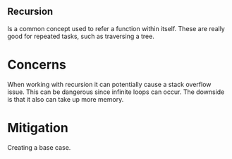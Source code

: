 ## Recursion

Is a common concept used to refer a function within itself. These are really good for repeated tasks, such as traversing a tree.

# Concerns

When working with recursion it can potentially cause a stack overflow issue. This can be dangerous since infinite loops can occur. The downside is that it also can take up more memory. 

# Mitigation

Creating a base case. 